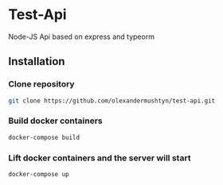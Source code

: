 # Test-Api
Node-JS Api based on express and typeorm

## Installation

### Clone repository
```bash
git clone https://github.com/olexandermushtyn/test-api.git
```
### Build docker containers
```bash
docker-compose build
```
### Lift docker containers and the server will start
```bash
docker-compose up
```
